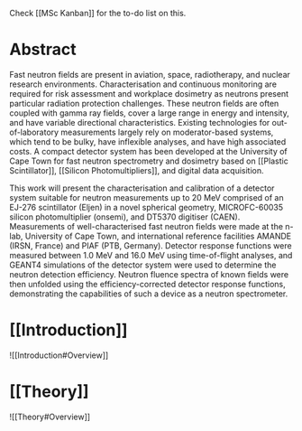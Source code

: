 Check [[MSc Kanban]] for the to-do list on this.


# Abstract

Fast neutron fields are present in aviation, space, radiotherapy, and nuclear research environments. Characterisation and continuous monitoring are required for risk assessment and workplace dosimetry as neutrons present particular radiation protection challenges. These neutron fields are often coupled with gamma ray fields, cover a large range in energy and intensity, and have variable directional characteristics. Existing technologies for out-of-laboratory measurements largely rely on moderator-based systems, which tend to be bulky, have inflexible analyses, and have high associated costs. A compact detector system has been developed at the University of Cape Town for fast neutron spectrometry and dosimetry based on [[Plastic Scintillator]], [[Silicon Photomultipliers]], and digital data acquisition.

This work will present the characterisation and calibration of a detector system suitable for neutron measurements up to 20 MeV comprised of an EJ-276 scintillator (Eljen) in a novel spherical geometry, MICROFC-60035 silicon photomultiplier (onsemi), and DT5370 digitiser (CAEN). Measurements of well-characterised fast neutron fields were made at the n-lab, University of Cape Town, and international reference facilities AMANDE (IRSN, France) and PIAF (PTB, Germany). Detector response functions were measured between 1.0 MeV and 16.0 MeV using time-of-flight analyses, and GEANT4 simulations of the detector system were used to determine the neutron detection efficiency. Neutron fluence spectra of known fields were then unfolded using the efficiency-corrected detector response functions, demonstrating the capabilities of such a device as a neutron spectrometer.



# [[Introduction]]

![[Introduction#Overview]] 



# [[Theory]]
![[Theory#Overview]]
